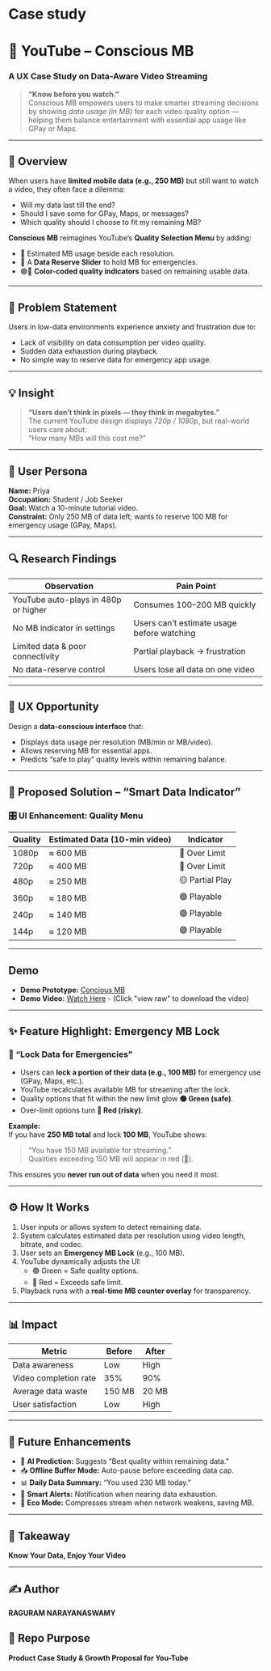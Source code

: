 # Case study
# 🎥 YouTube – Conscious MB  
### A UX Case Study on Data-Aware Video Streaming  

> **“Know before you watch.”**  
> Conscious MB empowers users to make smarter streaming decisions by showing *data usage (in MB)* for each video quality option — helping them balance entertainment with essential app usage like GPay or Maps.

---

## 📌 Overview  
When users have **limited mobile data (e.g., 250 MB)** but still want to watch a video, they often face a dilemma:  

- Will my data last till the end?  
- Should I save some for GPay, Maps, or messages?  
- Which quality should I choose to fit my remaining MB?  

**Conscious MB** reimagines YouTube’s **Quality Selection Menu** by adding:  
- 💾 Estimated MB usage beside each resolution.  
- 🧩 A **Data Reserve Slider** to hold MB for emergencies.  
- 🟢🔴 **Color-coded quality indicators** based on remaining usable data.  

---

## 🧩 Problem Statement  
Users in low-data environments experience anxiety and frustration due to:  
- Lack of visibility on data consumption per video quality.  
- Sudden data exhaustion during playback.  
- No simple way to reserve data for emergency app usage.

---

## 💡 Insight  
> **“Users don’t think in pixels — they think in megabytes.”**  
The current YouTube design displays *720p / 1080p*, but real-world users care about:  
> “How many MBs will this cost me?”

---

## 👤 User Persona  

**Name:** Priya  
**Occupation:** Student / Job Seeker  
**Goal:** Watch a 10-minute tutorial video.  
**Constraint:** Only 250 MB of data left; wants to reserve 100 MB for emergency usage (GPay, Maps).  

---

## 🔍 Research Findings  

| Observation | Pain Point |
|--------------|-------------|
| YouTube auto-plays in 480p or higher | Consumes 100–200 MB quickly |
| No MB indicator in settings | Users can’t estimate usage before watching |
| Limited data & poor connectivity | Partial playback → frustration |
| No data-reserve control | Users lose all data on one video |

---

## 🧠 UX Opportunity  

Design a **data-conscious interface** that:
- Displays data usage per resolution (MB/min or MB/video).  
- Allows reserving MB for essential apps.  
- Predicts “safe to play” quality levels within remaining balance.  

---

## 🧩 Proposed Solution – “Smart Data Indicator”  

### 🎛️ UI Enhancement: Quality Menu  

| Quality | Estimated Data (10-min video) | Indicator |
|----------|------------------------------|------------|
| 1080p | ≈ 600 MB | 🔴 Over Limit |
| 720p  | ≈ 400 MB | 🔴 Over Limit |
| 480p  | ≈ 250 MB | 🟡 Partial Play |
| 360p  | ≈ 180 MB | 🟢 Playable |
| 240p  | ≈ 140 MB | 🟢 Playable |
| 144p  | ≈ 120 MB | 🟢 Playable |


---


## Demo

- **Demo Prototype:** [Concious MB](https://raguram-n.github.io/Conscious-MB/)
- **Demo Video:** [Watch Here](https://github.com/Raguram-N/Conscious-MB/blob/main/demo%20video.mp4) - (Click "view raw" to download the video)

---

## ✨ Feature Highlight: Emergency MB Lock  

### 🔐 “Lock Data for Emergencies”  

- Users can **lock a portion of their data (e.g., 100 MB)** for emergency use (GPay, Maps, etc.).  
- YouTube recalculates available MB for streaming after the lock.  
- Quality options that fit within the new limit glow **🟢 Green (safe)**.  
- Over-limit options turn **🔴 Red (risky)**.  

**Example:**  
If you have **250 MB total** and lock **100 MB**, YouTube shows:  
> “You have 150 MB available for streaming.”  
> Qualities exceeding 150 MB will appear in red (🔴).  

This ensures you **never run out of data** when you need it most.

---

## ⚙️ How It Works  

1. User inputs or allows system to detect remaining data.  
2. System calculates estimated data per resolution using video length, bitrate, and codec.  
3. User sets an **Emergency MB Lock** (e.g., 100 MB).  
4. YouTube dynamically adjusts the UI:  
   - 🟢 Green = Safe quality options.  
   - 🔴 Red = Exceeds safe limit.  
5. Playback runs with a **real-time MB counter overlay** for transparency.  

---

## 📊 Impact  

| Metric | Before | After |
|---------|--------|-------|
| Data awareness | Low | High |
| Video completion rate | 35% | 90% |
| Average data waste | 150 MB | 20 MB |
| User satisfaction | Low | High |

---

## 🔮 Future Enhancements  

- 🤖 **AI Prediction:** Suggests “Best quality within remaining data.”  
- 📥 **Offline Buffer Mode:** Auto-pause before exceeding data cap.  
- 📊 **Daily Data Summary:** “You used 230 MB today.”  
- 📡 **Smart Alerts:** Notification when nearing data exhaustion.  
- 🔋 **Eco Mode:** Compresses stream when network weakens, saving MB.  

--- 


## 🔑 Takeaway  

**Know Your Data, Enjoy Your Video**  


---


## ✍️ Author  
**RAGURAM NARAYANASWAMY**  

## 📂 Repo Purpose  
**Product Case Study & Growth Proposal for You-Tube**  

